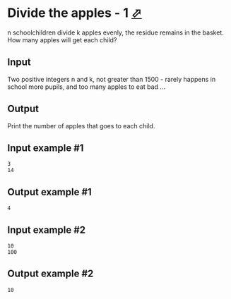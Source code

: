 # Divide the apples - 1 [⬀](https://www.e-olymp.com/en/contests/9508/problems/83305)

n schoolchildren divide k apples evenly, the residue remains in the basket. How many apples will get each child?

## Input
Two positive integers n and k, not greater than 1500 - rarely happens in school more pupils, and too many apples to eat bad ...

## Output
Print the number of apples that goes to each child.

## Input example #1
```
3
14
```

## Output example #1
```
4
```

## Input example #2
```
10
100
```

## Output example #2
```
10
```
